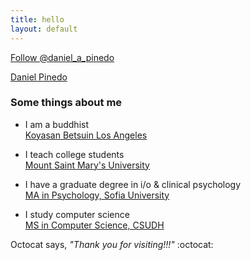 ```yaml
---
title: hello
layout: default
---
```


<a href="https://twitter.com/daniel_a_pinedo" class="twitter-follow-button" data-show-count="false">Follow @daniel_a_pinedo</a><script async src="//platform.twitter.com/widgets.js" charset="utf-8"></script>

<script type="text/javascript" src="https://platform.linkedin.com/badges/js/profile.js" async defer></script>
<div class="LI-profile-badge"  data-version="v1" data-size="medium" data-locale="en_US" data-type="horizontal" data-theme="dark" data-vanity="danielpinedo"><a class="LI-simple-link" href='https://www.linkedin.com/in/danielpinedo?trk=profile-badge'>Daniel Pinedo</a></div>

### Some things about me

* I am a buddhist  
[Koyasan Betsuin Los Angeles](http://www.koyasanbetsuin.org/)

* I teach college students  
[Mount Saint Mary's University](https://www.msmu.edu/)

* I have a graduate degree in i/o & clinical psychology  
[MA in Psychology, Sofia University](http://www.sofia.edu/)

* I study computer science  
[MS in Computer Science, CSUDH](http://csc.csudh.edu/)

Octocat says, *"Thank you for visiting!!!"*  :octocat:
